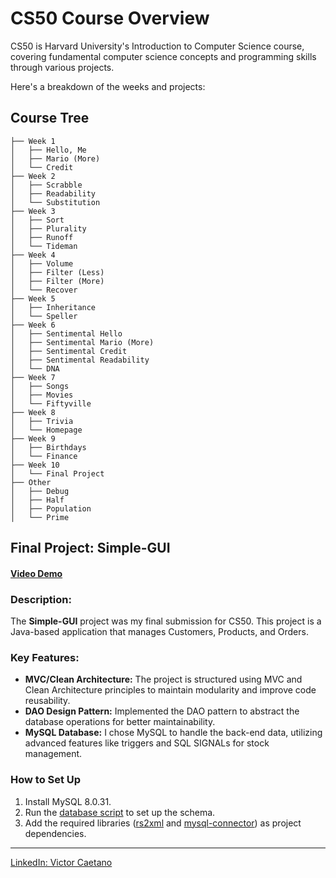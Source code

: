 # CS50 Course Overview

CS50 is Harvard University's Introduction to Computer Science course, covering fundamental computer science concepts and programming skills through various projects. 

Here's a breakdown of the weeks and projects:

## Course Tree
```
├── Week 1 
│   ├── Hello, Me 
│   ├── Mario (More) 
│   └── Credit 
├── Week 2 
│   ├── Scrabble 
│   ├── Readability 
│   └── Substitution 
├── Week 3 
│   ├── Sort 
│   ├── Plurality
│   ├── Runoff 
│   └── Tideman 
├── Week 4 
│   ├── Volume 
│   ├── Filter (Less) 
│   ├── Filter (More) 
│   └── Recover 
├── Week 5 
│   ├── Inheritance 
│   └── Speller 
├── Week 6  
│   ├── Sentimental Hello 
│   ├── Sentimental Mario (More) 
│   ├── Sentimental Credit 
│   ├── Sentimental Readability 
│   └── DNA 
├── Week 7 
│   ├── Songs 
│   ├── Movies 
│   └── Fiftyville 
├── Week 8 
│   ├── Trivia 
│   └── Homepage 
├── Week 9 
│   ├── Birthdays 
│   └── Finance 
├── Week 10 
│   └── Final Project
├── Other 
│   ├── Debug 
│   ├── Half 
│   ├── Population 
│   └── Prime 
```

## Final Project: Simple-GUI

#### [Video Demo](https://youtu.be/2ttKNype9nI)

### Description:

The **Simple-GUI** project was my final submission for CS50. This project is a Java-based application that manages Customers, Products, and Orders.

### Key Features:

- **MVC/Clean Architecture:** The project is structured using MVC and Clean Architecture principles to maintain modularity and improve code reusability.
- **DAO Design Pattern:** Implemented the DAO pattern to abstract the database operations for better maintainability.
- **MySQL Database:** I chose MySQL to handle the back-end data, utilizing advanced features like triggers and SQL SIGNALs for stock management.



### How to Set Up

1. Install MySQL 8.0.31.
2. Run the [database script](./Final%20Project/project/database/script.txt) to set up the schema.
3. Add the required libraries ([rs2xml](./lib/rs2xml.jar) and [mysql-connector](./lib/mysql-connector-j-8.2.0.jar)) as project dependencies.

---

[LinkedIn: Victor Caetano](https://www.linkedin.com/in/victorcaetano04/)